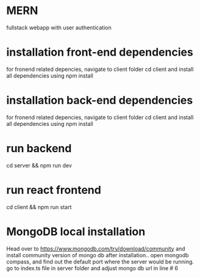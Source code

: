 # MERN
fullstack webapp with user authentication
# installation front-end dependencies
for fronend related depencies, navigate to client folder
cd client
and install all dependencies using
npm install
# installation back-end dependencies
for fronend related depencies, navigate to client folder
cd client
and install all dependencies using
npm install
# run backend 
cd server && npm run dev
# run react frontend
cd client && npm run start
# MongoDB local installation
Head over to https://www.mongodb.com/try/download/community and install community version of mongo db
after installation.. open mongodb compass, and find out the default port where the server would be running.
go to index.ts file in server folder and adjust mongo db url in line # 6